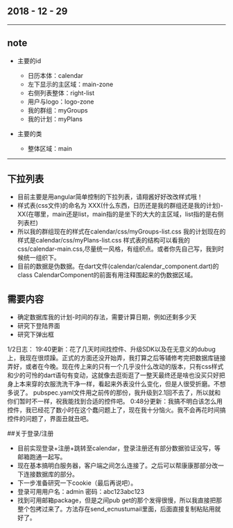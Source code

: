 ## 2018 - 12 - 29

---
## note
- 主要的id
    + 日历本体：calendar
    + 左下显示的主区域：main-zone
    + 右侧列表整体：right-list
    + 用户与logo：logo-zone
    + 我的群组：myGroups
    + 我的计划：myPlans

- 主要的类
    + 整体区域：main

---
## 下拉列表
- 目前主要是用angular简单控制的下拉列表，请翔酱好好改改样式哦！
- 样式表(css文件)的命名为 XXX(什么东西，日历还是我的群组还是我的计划)-XX(在哪里，main还是list，main指的是坐下的大大的主区域，list指的是右侧列表栏)
- 所以我的群组现在的样式在calendar/css/myGroups-list.css 我的计划现在的样式是calendar/css/myPlans-list.css 样式表的结构可以看我的css/calendar-main.css,尽量统一风格，有组织点。或者你先自己写，我到时候统一组织下。
- 目前的数据是伪数据。在dart文件(calendar/calendar_component.dart)的class CalendarComponent的前面有用注释围起来的伪数据区域。

## 需要内容
- 确定数据库我的计划-时间的存法，需要计算日期，例如还剩多少天
- 研究下登陆界面
- 研究下弹出框


1/2日志：
    19:40更新：花了几天时间找控件、升级SDK以及在无意义的dubug上，我现在很烦躁。正式的方面还没开始弄，我打算之后等辅修考完把数据库链接弄好，或者在今晚。现在传上来的只有一个几乎没什么改动的版本，只有css样式和少的可怜的dart语句有变动，这就像去逛街逛了一整天最终还是啥也没买只好把身上本来穿的衣服洗洗干净一样，看起来外表没什么变化，但是人很受折磨。不想多说了。
    pubspec.yaml文件用之前传的那份，我升级到2.1回不去了，所以就和你们暂时不一样，祝我能找到合适的控件吧。
    0:48分更新：我搞不明白该怎么用控件，我已经花了数小时在这个蠢问题上了，现在我十分恼火。我不会再花时间搞控件的问题了，界面丑就丑吧。


##关于登录/注册
- 目前实现登录+注册+跳转至calendar，登录注册还有部分数据验证没写，等邮箱跑通一起写。
- 现在基本搞明白服务器，客户端之间怎么连接了。之后可以帮康康那部分改一下连接数据库的部分。
- 下一步准备研究一下cookie（最后再说吧）。
- 登录可用用户名：admin 密码：abc123abc123
- 找到可用邮箱package，但是之间pub get的那个发得很慢，所以我直接把那整个包拷过来了。方法存在send_ecnustumail里面，后面直接复制粘贴用就好了。